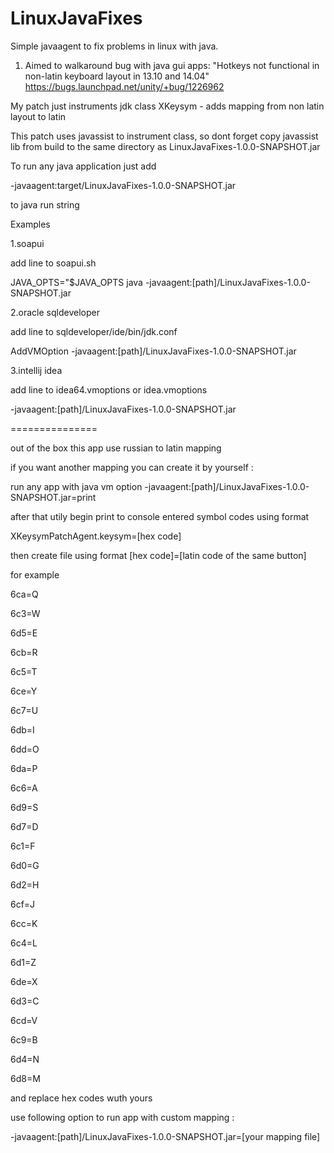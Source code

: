 LinuxJavaFixes
=============

Simple javaagent to fix problems in linux with java.

1. Aimed to walkaround bug  with java gui apps: "Hotkeys not functional in non-latin keyboard layout in 13.10 and 14.04" https://bugs.launchpad.net/unity/+bug/1226962

My patch just instruments jdk class XKeysym - adds mapping from non latin layout to latin

This patch uses javassist to instrument class, so dont forget copy javassist lib from build to the same directory as LinuxJavaFixes-1.0.0-SNAPSHOT.jar

To run any java application just add

-javaagent:target/LinuxJavaFixes-1.0.0-SNAPSHOT.jar

to java run string

Examples

1.soapui

add line to soapui.sh

JAVA_OPTS="$JAVA_OPTS java -javaagent:[path]/LinuxJavaFixes-1.0.0-SNAPSHOT.jar

2.oracle sqldeveloper

add line to sqldeveloper/ide/bin/jdk.conf

AddVMOption -javaagent:[path]/LinuxJavaFixes-1.0.0-SNAPSHOT.jar

3.intellij idea

add line to idea64.vmoptions or idea.vmoptions

-javaagent:[path]/LinuxJavaFixes-1.0.0-SNAPSHOT.jar

===============

out of the box this app use russian to latin mapping

if you want another mapping you can create it by yourself :

run any app with java vm option  -javaagent:[path]/LinuxJavaFixes-1.0.0-SNAPSHOT.jar=print

after that utily begin print to console entered symbol codes using format

XKeysymPatchAgent.keysym=[hex code]

then create file using format [hex code]=[latin code of the same button]

for example

6ca=Q

6c3=W

6d5=E

6cb=R

6c5=T

6ce=Y

6c7=U

6db=I

6dd=O

6da=P

6c6=A

6d9=S

6d7=D

6c1=F

6d0=G

6d2=H

6cf=J

6cc=K

6c4=L

6d1=Z

6de=X

6d3=C

6cd=V

6c9=B

6d4=N

6d8=M

and replace hex codes wuth yours

use following option to run app with custom mapping :

-javaagent:[path]/LinuxJavaFixes-1.0.0-SNAPSHOT.jar=[your mapping file]


